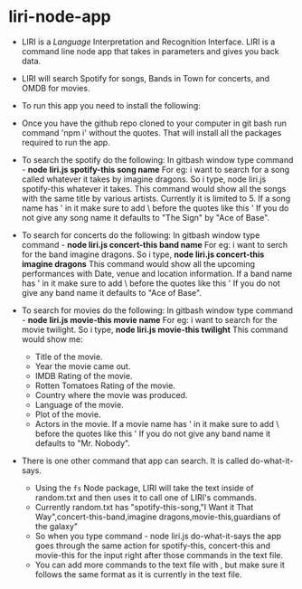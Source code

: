 # liri-node-app

* LIRI is a _Language_ Interpretation and Recognition Interface. LIRI is a command line node app that takes in parameters   and gives you back data.
* LIRI will search Spotify for songs, Bands in Town for concerts, and OMDB for movies.
* To run this app you need to install the following:
* Once you have the github repo cloned to your computer in git bash run command 'npm i' without the quotes. 
  That will install all the packages required to run the app.

* To search the spotify do the following:
 In gitbash window type command - **node liri.js spotify-this song name**
 For eg: i want to search for a song called whatever it takes by imagine dragons. 
 So i type, node liri.js spotify-this whatever it takes. 
 This command would show all the songs with the same title by various artists. Currently it is limited to 5. 
 If a song name has ' in it make sure to add \ before the quotes like this \'
 If you do not give any song name it defaults to "The Sign" by "Ace of Base".

* To search for concerts do the following:
In gitbash window type command - **node liri.js concert-this band name**
For eg: i want to serch for the band imagine dragons.
So i type, **node liri.js concert-this imagine dragons**
This command would show all the upcoming performances with Date, venue and location information.
If a band name has ' in it make sure to add \ before the quotes like this \'
If you do not give any band name it defaults to "Ace of Base".

* To search for movies do the following:
In gitbash window type command - **node liri.js movie-this movie name**
For eg: i want to search for the movie twilight.
So i type, **node liri.js movie-this twilight** 
This command would show me:
    * Title of the movie.
    * Year the movie came out.
    * IMDB Rating of the movie.
    * Rotten Tomatoes Rating of the movie.
    * Country where the movie was produced.
    * Language of the movie.
    * Plot of the movie.
    * Actors in the movie.
If a movie name has ' in it make sure to add \ before the quotes like this \'
If you do not give any band name it defaults to "Mr. Nobody".

* There is one other command that app can search. It is called do-what-it-says.
    * Using the `fs` Node package, LIRI will take the text inside of random.txt and then uses it to call one of LIRI's commands.
    * Currently random.txt has "spotify-this-song,"I Want it That Way",concert-this-band,imagine dragons,movie-this,guardians of the galaxy"
    * So when you type command - node liri.js do-what-it-says the app goes through the same action for spotify-this, concert-this and movie-this for the input right after those commands in the text file.
    * You can add more commands to the text file with , but make sure it follows the same format as it is currently in the text file.

 




